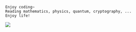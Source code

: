 ```
Enjoy coding~
Reading mathematics, physics, quantum, cryptography, ...
Enjoy life!
```

<p>
  <img
    src="https://github-readme-stats.vercel.app/api/top-langs/?username=haoxins&langs_count=4&hide=html,css"
  />
</p>
